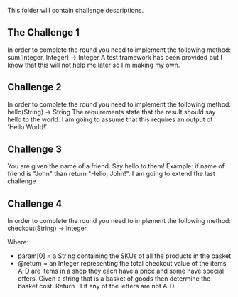 This folder will contain challenge descriptions.
## The Challenge 1
In order to complete the round you need to implement the following method:
     sum(Integer, Integer) -> Integer
A test framework has been provided but I know that this will not help me later so I'm making my own.

## Challenge 2
In order to complete the round you need to implement the following method:
     hello(String) -> String
The requirements state that the result should say hello to the world.
I am going to assume that this requires an output of 'Hello World!'

## Challenge 3
You are given the name of a friend. Say hello to them!
Example: if name of friend is "John" than return "Hello, John!".
I am going to extend the last challenge

## Challenge 4
In order to complete the round you need to implement the following method:
     checkout(String) -> Integer

Where:
 - param[0] = a String containing the SKUs of all the products in the basket
 - @return = an Integer representing the total checkout value of the items
 A-D are items in a shop they each have a price and some have special offers.
 Given a string that is a basket of goods then determine the basket cost.
 Return -1 if any of the letters are not A-D
